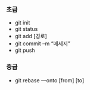 ### 초급

- git init
- git status
- git add [경로]
- git commit –m “메세지”
- git push

### 중급

- git rebase —onto [from] [to]
